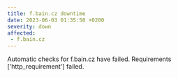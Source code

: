 ```yaml
---
title: f.bain.cz downtime
date: 2023-06-03 01:35:50 +0200
severity: down
affected:
 - f.bain.cz
---
```

Automatic checks for f.bain.cz have failed. Requirements ['http_requirement'] failed.
